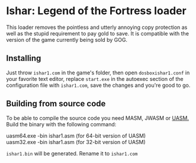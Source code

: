 # Ishar: Legend of the Fortress loader
This loader removes the pointless and utterly annoying copy protection as well as the stupid requirement to pay gold to save. It is compatible with the version of the game currently being sold by GOG.

## Installing
Just throw `ishar1.com` in the game's folder, then open `dosboxishar1.conf` in your favorite text editor, replace `start.exe` in the autoexec section of the configuration file with `ishar1.com`, save the changes and you're good to go.

## Building from source code
To be able to compile the source code you need MASM, JWASM or [UASM.](http://www.terraspace.co.uk/uasm.html) Build the binary with the following command:

uasm64.exe -bin ishar1.asm (for 64-bit version of UASM)<br />
uasm32.exe -bin ishar1.asm (for 32-bit version of UASM)

`ishar1.bin` will be generated. Rename it to `ishar1.com`
